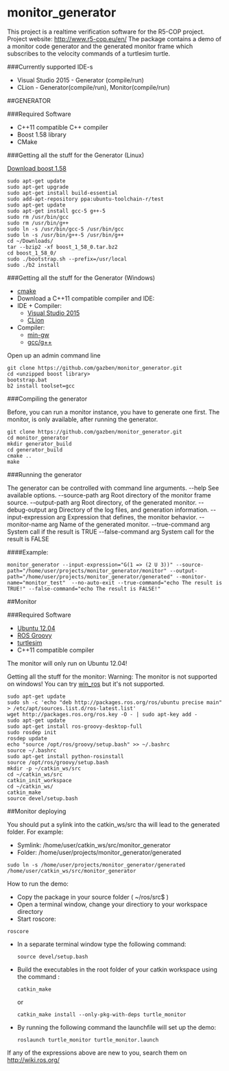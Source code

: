 # monitor_generator
This project is a realtime verification software for the R5-COP project. Project website: http://www.r5-cop.eu/en/
The package contains a demo of a monitor code generator and the generated monitor frame which subscribes to the velocity commands of a turtlesim turtle.

###Currently supported IDE-s

  * Visual Studio 2015 - Generator (compile/run)
  * CLion - Generator(compile/run), Monitor(compile/run)

##GENERATOR

###Required Software

  * C++11 compatible C++ compiler
  * Boost 1.58 library
  * CMake

###Getting all the stuff for the Generator (Linux)

[Download boost 1.58](http://www.boost.org/users/history/version_1_58_0.html)

  ```
  sudo apt-get update
  sudo apt-get upgrade
  sudo apt-get install build-essential
  sudo add-apt-repository ppa:ubuntu-toolchain-r/test
  sudo apt-get update
  sudo apt-get install gcc-5 g++-5
  sudo rm /usr/bin/gcc
  sudo rm /usr/bin/g++
  sudo ln -s /usr/bin/gcc-5 /usr/bin/gcc
  sudo ln -s /usr/bin/g++-5 /usr/bin/g++
  cd ~/Downloads/
  tar --bzip2 -xf boost_1_58_0.tar.bz2
  cd boost_1_58_0/
  sudo ./bootstrap.sh --prefix=/usr/local
  sudo ./b2 install
  ```

###Getting all the stuff for the Generator (Windows)
- [cmake](https://cmake.org/download)
- Download a C++11 compatible compiler and IDE:
 - IDE + Compiler: 
    - [Visual Studio 2015](https://www.visualstudio.com/en-us/products/visual-studio-community-vs.aspx)
    - [CLion](https://www.jetbrains.com/clion/download)
 - Compiler:
    - [min-gw](http://sourceforge.net/projects/mingw/files/Installer)
    - [gcc/g++](https://gcc.gnu.org)


Open up an admin command line
  ```
  git clone https://github.com/gazben/monitor_generator.git
  cd <unzipped boost library>
  bootstrap.bat
  b2 install toolset=gcc
  ```

###Compiling the generator

Before, you can run a monitor instance, you have to generate one first. The monitor, is only available, after running the generator.

  ```
  git clone https://github.com/gazben/monitor_generator.git
  cd monitor_generator
  mkdir generator_build
  cd generator_build
  cmake ..
  make
  ```

###Running the generator

The generator can be controlled with command line arguments. 
  --help                 See available options.
  --source-path arg      Root directory of the monitor frame source.
  --output-path arg      Root directory, of the generated monitor.
  --debug-output arg     Directory of the log files, and generation 
                         information.
  --input-expression arg Expression that defines, the monitor behavior.
  --monitor-name arg     Name of the generated monitor.
  --true-command arg     System call if the result is TRUE
  --false-command arg    System call for the result is FALSE


####Example:
  ```
  monitor_generator --input-expression="G(1 => (2 U 3))" --source-path="/home/user/projects/monitor_generator/monitor" --output-path="/home/user/projects/monitor_generator/generated" --monitor-name="monitor_test"  --no-auto-exit --true-command="echo The result is TRUE!" --false-command="echo The result is FALSE!"
  ```

##Monitor

###Required Software
  * [Ubuntu 12.04](http://releases.ubuntu.com/12.04)
  * [ROS Groovy](http://wiki.ros.org/groovy/Installation/Ubuntu)
  * [turtlesim](http://wiki.ros.org/turtlesim)
  * C++11 compatible compiler

The monitor will only run on Ubuntu 12.04!

Getting all the stuff for the monitor:
Warning: The monitor is not supported on windows! You can try [win_ros](http://wiki.ros.org/win_ros) but it's not supported.

  ```
  sudo apt-get update
  sudo sh -c 'echo "deb http://packages.ros.org/ros/ubuntu precise main" > /etc/apt/sources.list.d/ros-latest.list'
  wget http://packages.ros.org/ros.key -O - | sudo apt-key add -
  sudo apt-get update
  sudo apt-get install ros-groovy-desktop-full
  sudo rosdep init
  rosdep update
  echo "source /opt/ros/groovy/setup.bash" >> ~/.bashrc
  source ~/.bashrc
  sudo apt-get install python-rosinstall
  source /opt/ros/groovy/setup.bash
  mkdir -p ~/catkin_ws/src
  cd ~/catkin_ws/src
  catkin_init_workspace
  cd ~/catkin_ws/
  catkin_make
  source devel/setup.bash
  ```

##Monitor deploying

You should put a sylink into the catkin_ws/src tha will lead to the generated folder.
For example:
  * Symlink: /home/user/catkin_ws/src/monitor_generator
  * Folder: /home/user/projects/monitor_generator/generated


  ```
  sudo ln -s /home/user/projects/monitor_generator/generated /home/user/catkin_ws/src/monitor_generator
  ```


How to run the demo:
  * Copy the package in your source folder ( ~/ros/src$ )
  * Open a terminal window, change your directiory to your workspace directory
  * Start roscore:  
  
  ```
 roscore 
  ```

  * In a separate terminal window type the following command: 
  
    ```
    source devel/setup.bash
    ```
  * Build the executables in the root folder of your catkin workspace using the command : 
  
    ```
    catkin_make
    ```  
    or

    ```  
    catkin_make install --only-pkg-with-deps turtle_monitor
    ```

  * By running the following command the launchfile will set up the demo:

    ``` 
    roslaunch turtle_monitor turtle_monitor.launch
    ```

If any of the expressions above are new to you, search them on http://wiki.ros.org/
